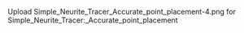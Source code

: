Upload Simple_Neurite_Tracer_Accurate_point_placement-4.png for Simple_Neurite_Tracer:_Accurate_point_placement
